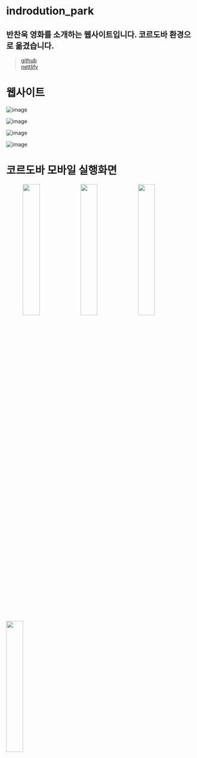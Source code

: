 # indrodution_park
## 반찬욱 영화를 소개하는 웹사이트입니다. 코르도바 환경으로 옮겼습니다.
>[github](https://byeot.github.io/About_Park_M/)  
[nettlify](https://introdution.netlify.app/)



# 웹사이트

![image](https://user-images.githubusercontent.com/94339420/204194187-70a24c0d-113e-4f95-93e0-7d9ce94365b3.png)


![image](https://user-images.githubusercontent.com/94339420/204194230-23713ba5-1bab-4f45-8523-1256fb66ad38.png)


![image](https://user-images.githubusercontent.com/94339420/204194260-a2b841a4-40b6-4e13-b7e9-3430a66d2e13.png)



![image](https://user-images.githubusercontent.com/94339420/204194290-41884182-203f-4284-9a44-a133ffe85d6f.png)



# 코르도바 모바일 실행화면

<img src="https://user-images.githubusercontent.com/94339420/204196358-09d9233e-9bea-46c0-a49e-e24bd06eae7c.png" width="30%" align="right">

<img src="https://user-images.githubusercontent.com/94339420/204196405-f698dbf1-9743-4898-bae1-2dae60f5cb82.png" width="30%" align="right">

<img src="https://user-images.githubusercontent.com/94339420/204196449-7e048a1d-b047-4392-8c1f-9dd043a4383d.png" width="30%" align="right">



<img src="https://user-images.githubusercontent.com/94339420/204196602-dfb65008-04ca-43f6-8b9b-da73bf8fbbed.png" width="30%">






